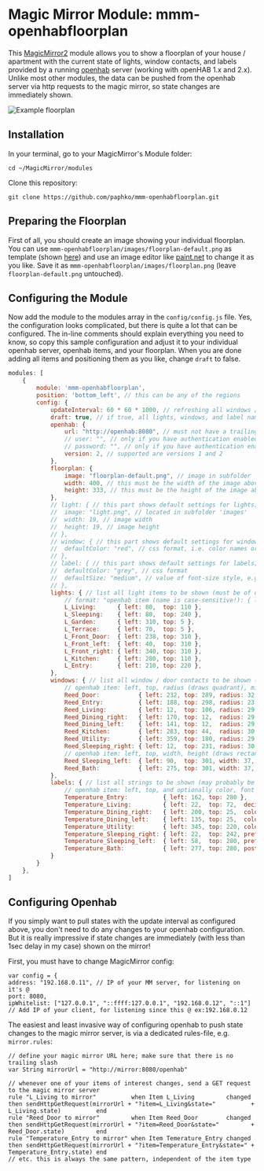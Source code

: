 # Magic Mirror Module: mmm-openhabfloorplan
This [MagicMirror2](https://github.com/MichMich/MagicMirror) module allows you to show a floorplan of your house / apartment with the current state of lights, window contacts, and labels provided by a running [openhab](http://www.openhab.org/) server (working with openHAB 1.x and 2.x).
Unlike most other modules, the data can be pushed from the openhab server via http requests to the magic mirror, so state changes are immediately shown.

![Example floorplan](https://forum.magicmirror.builders/uploads/files/1473878353822-openhabfloorplan-running.png "Example floorplan")

## Installation

In your terminal, go to your MagicMirror's Module folder:
````
cd ~/MagicMirror/modules
````

Clone this repository:
````
git clone https://github.com/paphko/mmm-openhabfloorplan.git
````

## Preparing the Floorplan

First of all, you should create an image showing your individual floorplan.
You can use `mmm-openhabfloorplan/images/floorplan-default.png` as template (shown [here](images/README.md)) and use an image editor like [paint.net](http://www.getpaint.net/index.html) to change it as you like.
Save it as `mmm-openhabfloorplan/images/floorplan.png` (leave `floorplan-default.png` untouched).

## Configuring the Module

Now add the module to the modules array in the `config/config.js` file.
Yes, the configuration looks complicated, but there is quite a lot that can be configured.
The in-line comments should explain everything you need to know, so copy this sample configuration and adjust it to your individual openhab server, openhab items, and your floorplan.
When you are done adding all items and positioning them as you like, change `draft` to false.
````javascript
modules: [
	{
		module: 'mmm-openhabfloorplan',
		position: 'bottom_left', // this can be any of the regions
		config: {
			updateInterval: 60 * 60 * 1000, // refreshing all windows / lights / labels once per hour; 0 to disable periodic update
			draft: true, // if true, all lights, windows, and label names are shown; if false, get states from openhab
			openhab: {
				url: "http://openhab:8080", // must not have a trailing slash!
				// user: "", // only if you have authentication enabled
				// password: "", // only if you have authentication enabled
				version: 2, // supported are versions 1 and 2
			},
			floorplan: {
				image: "floorplan-default.png", // image in subfolder 'images'; change to floorplan.png to avoid git repository changes
				width: 400, // this must be the width of the image above
				height: 333, // this must be the height of the image above
			},
			// light: { // this part shows default settings for lights; may optionally be overwritten
			//	image: "light.png", // located in subfolder 'images'
			//	width: 19, // image width
			//	height: 19, // image height
			// },
			// window: { // this part shows default settings for windows; may optionally be overwritten
			//	defaultColor: "red", // css format, i.e. color names or color codes
			// },
			// label: { // this part shows default settings for labels; may optionally be overwritten
			//	defaultColor: "grey", // css format
			//	defaultSize: "medium", // value of font-size style, e.g. xx-small, small, medium, large, x-large, 1.2em, 20px
			// },
			lights: { // list all light items to be shown (must be of openhab type Switch or Dimmer)
				// format: "openhab item (name is case-sensitive!): { left, top }"
				L_Living:      { left: 80,  top: 110 },
				L_Sleeping:    { left: 80,  top: 240 },
				L_Garden:      { left: 310, top: 5 },
				L_Terrace:     { left: 70,  top: 5 },
				L_Front_Door:  { left: 238, top: 310 },
				L_Front_left:  { left: 40,  top: 310 },
				L_Front_right: { left: 340, top: 310 },
				L_Kitchen:     { left: 280, top: 110 },
				L_Entry:       { left: 210, top: 220 },
			},
			windows: { // list all window / door contacts to be shown (must be of openhab type Switch or Contact)
				// openhab item: left, top, radius (draws quadrant), midPoint, and optionally counterwindow and color
				Reed_Door:           { left: 232, top: 289, radius: 32, midPoint: "bottom-right", color: "orange" },
				Reed_Entry:          { left: 188, top: 298, radius: 23, midPoint: "bottom-left" },
				Reed_Living:         { left: 12,  top: 106, radius: 29, midPoint: "top-left", counterwindow: "vertical" },
				Reed_Dining_right:   { left: 170, top: 12,  radius: 29, midPoint: "top-left", counterwindow: "horizontal" },
				Reed_Dining_left:    { left: 141, top: 12,  radius: 29, midPoint: "top-left" },
				Reed_Kitchen:        { left: 283, top: 44,  radius: 30, midPoint: "top-right", color: "orange" },
				Reed_Utility:        { left: 359, top: 180, radius: 29, midPoint: "bottom-right" },
				Reed_Sleeping_right: { left: 12,  top: 231, radius: 30, midPoint: "top-left" },
				// openhab item: left, top, width, height (draws rectangle), and optionally color
				Reed_Sleeping_left:  { left: 90,  top: 301, width: 37, height: 20 },
				Reed_Bath:           { left: 275, top: 301, width: 37, height: 20 },
			},
			labels: { // list all strings to be shown (may probably be any openhab type, resonable for String and Number)
				// openhab item: left, top, and optionally color, font size, prefix, postfix, and number of decimals for floating numbers
				Temperature_Entry:          { left: 162, top: 280 },
				Temperature_Living:         { left: 22,  top: 72,  decimals: 1 },
				Temperature_Dining_right:   { left: 200, top: 25,  color: "white", size: "x-small" },
				Temperature_Dining_left:    { left: 135, top: 25,  color: "white", size: "x-small" },
				Temperature_Utility:        { left: 345, top: 220, color: "green", decimals: 2 },
				Temperature_Sleeping_right: { left: 22,  top: 242, prefix: "outside: ", postfix: "°C" },
				Temperature_Sleeping_left:  { left: 58,  top: 280, prefix: "inside: ", postfix: "°C" },
				Temperature_Bath:           { left: 277, top: 280, postfix: "°C", decimals: 1 },
			}
		}
	},
]
````

## Configuring Openhab

If you simply want to pull states with the update interval as configured above, you don't need to do any changes to your openhab configuration.
But it is really impressive if state changes are immediately (with less than 1sec delay in my case) shown on the mirror!

First, you must have to change MagicMirror config:
````
var config = {
address: "192.168.0.11", // IP of your MM server, for listening on it's @
port: 8080,
ipWhitelist: ["127.0.0.1", "::ffff:127.0.0.1", "192.168.0.12", "::1"] // Add IP of your client, for listening since this @ ex:192.168.0.12 
````


The easiest and least invasive way of configuring openhab to push state changes to the magic mirror server, is via a dedicated rules-file, e.g. `mirror.rules`:
````
// define your magic mirror URL here; make sure that there is no trailing slash
var String mirrorUrl = "http://mirror:8080/openhab"

// whenever one of your items of interest changes, send a GET request to the magic mirror server
rule "L_Living to mirror"          when Item L_Living         changed then sendHttpGetRequest(mirrorUrl + "?item=L_Living&state="          + L_Living.state)          end
rule "Reed_Door to mirror"         when Item Reed_Door        changed then sendHttpGetRequest(mirrorUrl + "?item=Reed_Door&state="         + Reed_Door.state)         end
rule "Temperature_Entry to mirror" when Item Temerature_Entry changed then sendHttpGetRequest(mirrorUrl + "?item=Temperature_Entry&state=" + Temperature_Entry.state) end
// etc. this is always the same pattern, independent of the item type
````
